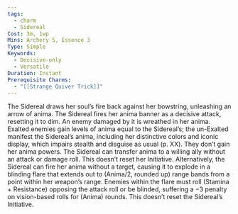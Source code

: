 ```yaml
---
tags:
  - charm
  - Sidereal
Cost: 3m, 1wp
Mins: Archery 5, Essence 3
Type: Simple
Keywords:
  - Decisive-only
  - Versatile
Duration: Instant
Prerequisite Charms:
  - "[[Strange Quiver Trick]]"
---
```

The Sidereal draws her soul’s fire back against her bowstring, unleashing an arrow of anima. The Sidereal fires her anima banner as a decisive attack, resetting it to dim. An enemy damaged by it is wreathed in her anima. Exalted enemies gain levels of anima equal to the Sidereal’s; the un-Exalted manifest the Sidereal’s anima, including her distinctive colors and iconic display, which impairs stealth and disguise as usual (p. XX). They don’t gain her anima powers. The Sidereal can transfer anima to a willing ally without an attack or damage roll. This doesn’t reset her Initiative. Alternatively, the Sidereal can fire her anima without a target, causing it to explode in a blinding flare that extends out to (Anima/2, rounded up) range bands from a point within her weapon’s range. Enemies within the flare must roll (Stamina + Resistance) opposing the attack roll or be blinded, suffering a −3 penalty on vision-based rolls for (Anima) rounds. This doesn’t reset the Sidereal’s Initiative.